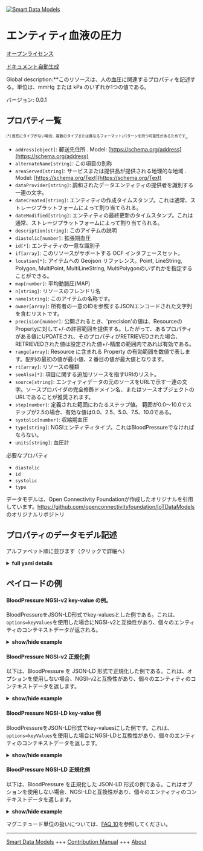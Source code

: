 <!-- 10-Header -->  
[![Smart Data Models](https://smartdatamodels.org/wp-content/uploads/2022/01/SmartDataModels_logo.png "Logo")](https://smartdatamodels.org)  
エンティティ血液の圧力  
===========<!-- /10-Header -->  
<!-- 15-License -->  
[オープンライセンス](https://github.com/smart-data-models//dataModel.OCF/blob/master/BloodPressure/LICENSE.md)  
[ドキュメント自動生成](https://docs.google.com/presentation/d/e/2PACX-1vTs-Ng5dIAwkg91oTTUdt8ua7woBXhPnwavZ0FxgR8BsAI_Ek3C5q97Nd94HS8KhP-r_quD4H0fgyt3/pub?start=false&loop=false&delayms=3000#slide=id.gb715ace035_0_60)  
<!-- /15-License -->  
<!-- 20-Description -->  
Global description:**このリソースは、人の血圧に関連するプロパティを記述する。単位は、mmHg または kPa のいずれか1つの値である。  
バージョン: 0.0.1  
<!-- /20-Description -->  
<!-- 30-PropertiesList -->  

## プロパティ一覧  

<sup><sub>[*] 属性にタイプがない場合、複数のタイプまたは異なるフォーマット/パターンを持つ可能性があるためです</sub></sup>。  
- `address[object]`: 郵送先住所  . Model: [https://schema.org/address](https://schema.org/address)- `alternateName[string]`: この項目の別称  - `areaServed[string]`: サービスまたは提供品が提供される地理的な地域  . Model: [https://schema.org/Text](https://schema.org/Text)- `dataProvider[string]`: 調和されたデータエンティティの提供者を識別する一連の文字。  - `dateCreated[string]`: エンティティの作成タイムスタンプ。これは通常、ストレージプラットフォームによって割り当てられる。  - `dateModified[string]`: エンティティの最終更新のタイムスタンプ。これは通常、ストレージプラットフォームによって割り当てられる。  - `description[string]`: このアイテムの説明  - `diastolic[number]`: 拡張期血圧  - `id[*]`: エンティティの一意な識別子  - `if[array]`: このリソースがサポートする OCF インタフェースセット。  - `location[*]`: アイテムへの Geojson リファレンス。Point, LineString, Polygon, MultiPoint, MultiLineString, MultiPolygonのいずれかを指定することができる。  - `map[number]`: 平均動脈圧(MAP)  - `n[string]`: リソースのフレンドリ名  - `name[string]`: このアイテムの名称です。  - `owner[array]`: 所有者の一意のIDを参照するJSONエンコードされた文字列を含むリストです。  - `precision[number]`: 公開されるとき、'precision'の値は、ResourceのPropertyに対して+/-の許容範囲を提供する。したがって、あるプロパティがある値にUPDATEされ、そのプロパティがRETRIEVEDされた場合、RETRIEVEDされた値は設定された値+/-精度の範囲内であれば有効である。  - `range[array]`: Resource に含まれる Property の有効範囲を数値で表します。配列の最初の値が最小値、2 番目の値が最大値となります。  - `rt[array]`: リソースの種類  - `seeAlso[*]`: 項目に関する追加リソースを指すURIのリスト。  - `source[string]`: エンティティデータの元のソースをURLで示す一連の文字。ソースプロバイダの完全修飾ドメイン名、またはソースオブジェクトのURLであることが推奨されます。  - `step[number]`: 定義された範囲にわたるステップ値。  範囲が0.0〜10.0でステップが2.5の場合、有効な値は0.0、2.5、5.0、7.5、10.0である。  - `systolic[number]`: 収縮期血圧  - `type[string]`: NGSIエンティティタイプ。これはBloodPressureでなければならない。  - `units[string]`: 血圧計  <!-- /30-PropertiesList -->  
<!-- 35-RequiredProperties -->  
必要なプロパティ  
- `diastolic`  - `id`  - `systolic`  - `type`  <!-- /35-RequiredProperties -->  
<!-- 40-RequiredProperties -->  
データモデルは、Open Connectivity Foundationが作成したオリジナルを引用しています。https://github.com/openconnectivityfoundation/IoTDataModels のオリジナルリポジトリ  
<!-- /40-RequiredProperties -->  
<!-- 50-DataModelHeader -->  
## プロパティのデータモデル記述  
アルファベット順に並びます（クリックで詳細へ）  
<!-- /50-DataModelHeader -->  
<!-- 60-ModelYaml -->  
<details><summary><strong>full yaml details</strong></summary>    
```yaml  
BloodPressure:    
  description: 'This Resource describes the Properties associated with a person''s blood pressure.The unit is a single value that is one of mmHg or kPa.If the unit Property is missing the default is a millimeter of mercury [mmHg].The bloodpressure and unit Properties are read-only values that are provided by the Server.When range is omitted the default is 0 to +MAXFLOAT.'    
  properties:    
    address:    
      description: 'The mailing address'    
      properties:    
        addressCountry:    
          description: 'Property. The country. For example, Spain. Model:''https://schema.org/addressCountry'''    
          type: string    
        addressLocality:    
          description: 'Property. The locality in which the street address is, and which is in the region. Model:''https://schema.org/addressLocality'''    
          type: string    
        addressRegion:    
          description: 'Property. The region in which the locality is, and which is in the country. Model:''https://schema.org/addressRegion'''    
          type: string    
        postOfficeBoxNumber:    
          description: 'Property. The post office box number for PO box addresses. For example, 03578. Model:''https://schema.org/postOfficeBoxNumber'''    
          type: string    
        postalCode:    
          description: 'Property. The postal code. For example, 24004. Model:''https://schema.org/https://schema.org/postalCode'''    
          type: string    
        streetAddress:    
          description: 'Property. The street address. Model:''https://schema.org/streetAddress'''    
          type: string    
      type: object    
      x-ngsi:    
        model: https://schema.org/address    
        type: Property    
    alternateName:    
      description: 'An alternative name for this item'    
      type: string    
      x-ngsi:    
        type: Property    
    areaServed:    
      description: 'The geographic area where a service or offered item is provided'    
      type: string    
      x-ngsi:    
        model: https://schema.org/Text    
        type: Property    
    dataProvider:    
      description: 'A sequence of characters identifying the provider of the harmonised data entity.'    
      type: string    
      x-ngsi:    
        type: Property    
    dateCreated:    
      description: 'Entity creation timestamp. This will usually be allocated by the storage platform.'    
      format: date-time    
      type: string    
      x-ngsi:    
        type: Property    
    dateModified:    
      description: 'Timestamp of the last modification of the entity. This will usually be allocated by the storage platform.'    
      format: date-time    
      type: string    
      x-ngsi:    
        type: Property    
    description:    
      description: 'A description of this item'    
      type: string    
      x-ngsi:    
        type: Property    
    diastolic:    
      description: 'Diastolic blood pressure'    
      minimum: 0.0    
      readOnly: true    
      type: number    
      x-ngsi:    
        type: Property    
    id:    
      anyOf: &bloodpressure_-_properties_-_owner_-_items_-_anyof    
        - description: 'Property. Identifier format of any NGSI entity'    
          maxLength: 256    
          minLength: 1    
          pattern: ^[\w\-\.\{\}\$\+\*\[\]`|~^@!,:\\]+$    
          type: string    
        - description: 'Property. Identifier format of any NGSI entity'    
          format: uri    
          type: string    
      description: 'Unique identifier of the entity'    
      x-ngsi:    
        type: Property    
    if:    
      description: 'The OCF Interface set supported by this Resource'    
      items:    
        enum:    
          - oic.if.s    
          - oic.if.baseline    
        maxLength: 64    
        type: string    
      minItems: 1    
      readOnly: true    
      type: array    
      uniqueItems: true    
      x-ngsi:    
        type: Property    
    location:    
      description: 'Geojson reference to the item. It can be Point, LineString, Polygon, MultiPoint, MultiLineString or MultiPolygon'    
      oneOf:    
        - description: 'GeoProperty. Geojson reference to the item. Point'    
          properties:    
            bbox:    
              items:    
                type: number    
              minItems: 4    
              type: array    
            coordinates:    
              items:    
                type: number    
              minItems: 2    
              type: array    
            type:    
              enum:    
                - Point    
              type: string    
          required:    
            - type    
            - coordinates    
          title: 'GeoJSON Point'    
          type: object    
        - description: 'GeoProperty. Geojson reference to the item. LineString'    
          properties:    
            bbox:    
              items:    
                type: number    
              minItems: 4    
              type: array    
            coordinates:    
              items:    
                items:    
                  type: number    
                minItems: 2    
                type: array    
              minItems: 2    
              type: array    
            type:    
              enum:    
                - LineString    
              type: string    
          required:    
            - type    
            - coordinates    
          title: 'GeoJSON LineString'    
          type: object    
        - description: 'GeoProperty. Geojson reference to the item. Polygon'    
          properties:    
            bbox:    
              items:    
                type: number    
              minItems: 4    
              type: array    
            coordinates:    
              items:    
                items:    
                  items:    
                    type: number    
                  minItems: 2    
                  type: array    
                minItems: 4    
                type: array    
              type: array    
            type:    
              enum:    
                - Polygon    
              type: string    
          required:    
            - type    
            - coordinates    
          title: 'GeoJSON Polygon'    
          type: object    
        - description: 'GeoProperty. Geojson reference to the item. MultiPoint'    
          properties:    
            bbox:    
              items:    
                type: number    
              minItems: 4    
              type: array    
            coordinates:    
              items:    
                items:    
                  type: number    
                minItems: 2    
                type: array    
              type: array    
            type:    
              enum:    
                - MultiPoint    
              type: string    
          required:    
            - type    
            - coordinates    
          title: 'GeoJSON MultiPoint'    
          type: object    
        - description: 'GeoProperty. Geojson reference to the item. MultiLineString'    
          properties:    
            bbox:    
              items:    
                type: number    
              minItems: 4    
              type: array    
            coordinates:    
              items:    
                items:    
                  items:    
                    type: number    
                  minItems: 2    
                  type: array    
                minItems: 2    
                type: array    
              type: array    
            type:    
              enum:    
                - MultiLineString    
              type: string    
          required:    
            - type    
            - coordinates    
          title: 'GeoJSON MultiLineString'    
          type: object    
        - description: 'GeoProperty. Geojson reference to the item. MultiLineString'    
          properties:    
            bbox:    
              items:    
                type: number    
              minItems: 4    
              type: array    
            coordinates:    
              items:    
                items:    
                  items:    
                    items:    
                      type: number    
                    minItems: 2    
                    type: array    
                  minItems: 4    
                  type: array    
                type: array    
              type: array    
            type:    
              enum:    
                - MultiPolygon    
              type: string    
          required:    
            - type    
            - coordinates    
          title: 'GeoJSON MultiPolygon'    
          type: object    
      x-ngsi:    
        type: GeoProperty    
    map:    
      description: 'Mean arterial pressure (MAP)'    
      minimum: 0.0    
      readOnly: true    
      type: number    
      x-ngsi:    
        type: Property    
    n:    
      description: 'Friendly name of the Resource'    
      maxLength: 64    
      readOnly: true    
      type: string    
      x-ngsi:    
        type: Property    
    name:    
      description: 'The name of this item.'    
      type: string    
      x-ngsi:    
        type: Property    
    owner:    
      description: 'A List containing a JSON encoded sequence of characters referencing the unique Ids of the owner(s)'    
      items:    
        anyOf: *bloodpressure_-_properties_-_owner_-_items_-_anyof    
        description: 'Property. Unique identifier of the entity'    
      type: array    
      x-ngsi:    
        type: Property    
    precision:    
      description: 'When exposed the value in ''precision'' provides a +/- tolerance against the Properties in the Resource. Thus if a Property is UPDATED to a value and that Property then RETRIEVED, the RETRIEVED value is valid if in the range of the set value +/- precision'    
      readOnly: true    
      type: number    
      x-ngsi:    
        type: Property    
    range:    
      description: 'The valid range for the Property in the Resource as a number. The first value in the array is the minimum value, the second value in the array is the maximum value.'    
      items:    
        type: number    
      maxItems: 2    
      minItems: 2    
      readOnly: true    
      type: array    
      x-ngsi:    
        type: Property    
    rt:    
      description: 'Resource Type'    
      items:    
        enum:    
          - oic.r.blood.pressure    
        maxLength: 64    
        type: string    
      minItems: 1    
      readOnly: true    
      type: array    
      uniqueItems: true    
      x-ngsi:    
        type: Property    
    seeAlso:    
      description: 'list of uri pointing to additional resources about the item'    
      oneOf:    
        - items:    
            format: uri    
            type: string    
          minItems: 1    
          type: array    
        - format: uri    
          type: string    
      x-ngsi:    
        type: Property    
    source:    
      description: 'A sequence of characters giving the original source of the entity data as a URL. Recommended to be the fully qualified domain name of the source provider, or the URL to the source object.'    
      type: string    
      x-ngsi:    
        type: Property    
    step:    
      description: 'Step value across the defined range an integer when the range is a number.  This is the increment for valid values across the range; so if range is 0.0..10.0 and step is 2.5 then valid values are 0.0,2.5,5.0,7.5,10.0.'    
      readOnly: true    
      type: number    
      x-ngsi:    
        type: Property    
    systolic:    
      description: 'Systolic blood pressure'    
      minimum: 0.0    
      readOnly: true    
      type: number    
      x-ngsi:    
        type: Property    
    type:    
      description: 'NGSI entity type. It has to be BloodPressure'    
      enum:    
        - BloodPressure    
      type: string    
      x-ngsi:    
        type: Property    
    units:    
      default: mmHg    
      description: 'Blood pressure unit'    
      enum:    
        - mmHg    
        - kPa    
      readOnly: true    
      type: string    
      x-ngsi:    
        type: Property    
  required:    
    - systolic    
    - diastolic    
    - id    
    - type    
  type: object    
  x-derived-from: https://raw.githubusercontent.com/openconnectivityfoundation/IoTDataModels/master/BloodPressureResURI.swagger.json    
  x-disclaimer: 'Redistribution and use in source and binary forms, with or without modification, are permitted  provided that the license conditions are met. Copyleft (c) 2021 Contributors to Smart Data Models Program'    
  x-license-url: https://github.com/smart-data-models/dataModel.OCF/blob/master/BloodPressure/LICENSE.md    
  x-model-schema: https://smart-data-models.github.io/dataModel.OCF/BloodPressure/schema.json    
  x-model-tags: OCF    
  x-version: 0.0.1    
```  
</details>    
<!-- /60-ModelYaml -->  
<!-- 70-MiddleNotes -->  
<!-- /70-MiddleNotes -->  
<!-- 80-Examples -->  
## ペイロードの例  
#### BloodPressure NGSI-v2 key-value の例。  
BloodPressureをJSON-LD形式でkey-valuesとした例である。これは、`options=keyValues`を使用した場合にNGSI-v2と互換性があり、個々のエンティティのコンテキストデータが返される。  
<details><summary><strong>show/hide example</strong></summary>    
```json  
{  
  "id": "urn:ngsi-ld:BloodPressure:id:FWRY:98906666",  
  "dateCreated": "2011-02-21T13:43:08Z",  
  "dateModified": "2007-05-05T04:35:49Z",  
  "source": "Development minute same clear painting audience. Single ready church low social message. Sister up receive travel perform physical material. Trade word world open then energy claim.",  
  "name": "Again center newspaper catch democratic way. Throw age while professional hear five.",  
  "alternateName": "School radio lose structure. Way marriage these answer.",  
  "description": "Test career add behind explain media doctor near. Fire hope job people. Owner front enjoy material economic would development.",  
  "dataProvider": "West game your style. Arrive now stock left against officer.",  
  "owner": [  
    "urn:ngsi-ld:BloodPressure:items:YVEO:41144099",  
    "urn:ngsi-ld:BloodPressure:items:UWAN:50182026"  
  ],  
  "seeAlso": [  
    "urn:ngsi-ld:BloodPressure:items:ZADQ:82722565",  
    "urn:ngsi-ld:BloodPressure:items:KENT:89839721"  
  ],  
  "location": {  
    "type": "Point",  
    "coordinates": [  
      44.0087455,  
      -5.319791  
    ]  
  },  
  "address": {  
    "streetAddress": "Particular personal second. Create bad because light draw message year PM. Lay wrong even call.",  
    "addressLocality": "Land middle part war money when other fish. Part fact reflect fund.",  
    "addressRegion": "During leader matter important follow.",  
    "addressCountry": "Only message off what what soldier firm. Continue spend present offer leave run head.",  
    "postalCode": "Defense resource certain different. So local director region.",  
    "postOfficeBoxNumber": "Glass condition president indicate any. Rise might move give thought local huge."  
  },  
  "areaServed": "Herself world allow work. Point nice sort amount summer standard. Capital dinner parent power. Help election reach.",  
  "rt": [  
    "oic.r.blood.pressure",  
    "oic.r.blood.pressure"  
  ],  
  "map": {  
    "type": "Property",  
    "value": 934.7  
  },  
  "units": "mmHg",  
  "systolic": {  
    "type": "Property",  
    "value": 907.5  
  },  
  "diastolic": {  
    "type": "Property",  
    "value": 687.6  
  },  
  "if": [  
    "oic.if.s",  
    "oic.if.baseline"  
  ],  
  "range": [  
    395.4,  
    494.6  
  ],  
  "step": {  
    "type": "Property",  
    "value": 948.3  
  },  
  "precision": {  
    "type": "Property",  
    "value": 716.2  
  },  
  "n": "Very human south price. Case sign fight data myself quickly relationship. Deep different set respond necessary share produce.",  
  "type": "BloodPressure"  
}  
```  
</details>  
#### BloodPressure NGSI-v2 正規化例  
以下は、BloodPressure を JSON-LD 形式で正規化した例である。これは、オプションを使用しない場合、NGSI-v2と互換性があり、個々のエンティティのコンテキストデータを返します。  
<details><summary><strong>show/hide example</strong></summary>    
```json  
{  
  "id": {  
    "type": "string",  
    "value": "urn:ngsi-ld:BloodPressure:id:FWRY:98906666"  
  },  
  "dateCreated": {  
    "format": "date-time",  
    "type": "string",  
    "value": "2011-02-21T13:43:08Z"  
  },  
  "dateModified": {  
    "format": "date-time",  
    "type": "string",  
    "value": "2007-05-05T04:35:49Z"  
  },  
  "source": {  
    "type": "string",  
    "value": "Development minute same clear painting audience. Single ready church low social message. Sister up receive travel perform physical material. Trade word world open then energy claim."  
  },  
  "name": {  
    "type": "string",  
    "value": "Again center newspaper catch democratic way. Throw age while professional hear five."  
  },  
  "alternateName": {  
    "type": "string",  
    "value": "School radio lose structure. Way marriage these answer."  
  },  
  "description": {  
    "type": "string",  
    "value": "Test career add behind explain media doctor near. Fire hope job people. Owner front enjoy material economic would development."  
  },  
  "dataProvider": {  
    "type": "string",  
    "value": "West game your style. Arrive now stock left against officer."  
  },  
  "owner": {  
    "type": "array",  
    "value": [  
      "urn:ngsi-ld:BloodPressure:items:YVEO:41144099",  
      "urn:ngsi-ld:BloodPressure:items:UWAN:50182026"  
    ]  
  },  
  "seeAlso": {  
    "type": "array",  
    "value": [  
      "urn:ngsi-ld:BloodPressure:items:ZADQ:82722565",  
      "urn:ngsi-ld:BloodPressure:items:KENT:89839721"  
    ]  
  },  
  "location": {  
    "type": "object",  
    "value": {  
      "type": "Point",  
      "coordinates": [  
        44.0087455,  
        -5.319791  
      ]  
    }  
  },  
  "address": {  
    "type": "object",  
    "value": {  
      "streetAddress": "Particular personal second. Create bad because light draw message year PM. Lay wrong even call.",  
      "addressLocality": "Land middle part war money when other fish. Part fact reflect fund.",  
      "addressRegion": "During leader matter important follow.",  
      "addressCountry": "Only message off what what soldier firm. Continue spend present offer leave run head.",  
      "postalCode": "Defense resource certain different. So local director region.",  
      "postOfficeBoxNumber": "Glass condition president indicate any. Rise might move give thought local huge."  
    }  
  },  
  "areaServed": {  
    "type": "string",  
    "value": "Herself world allow work. Point nice sort amount summer standard. Capital dinner parent power. Help election reach."  
  },  
  "rt": {  
    "type": "array",  
    "value": [  
      "oic.r.blood.pressure",  
      "oic.r.blood.pressure"  
    ]  
  },  
  "map": {  
    "type": "object",  
    "value": {  
      "type": "Property",  
      "value": 934.7  
    }  
  },  
  "units": {  
    "type": "string",  
    "value": "mmHg"  
  },  
  "systolic": {  
    "type": "object",  
    "value": {  
      "type": "Property",  
      "value": 907.5  
    }  
  },  
  "diastolic": {  
    "type": "object",  
    "value": {  
      "type": "Property",  
      "value": 687.6  
    }  
  },  
  "if": {  
    "type": "array",  
    "value": [  
      "oic.if.s",  
      "oic.if.baseline"  
    ]  
  },  
  "range": {  
    "type": "array",  
    "value": [  
      395.4,  
      494.6  
    ]  
  },  
  "step": {  
    "type": "object",  
    "value": {  
      "type": "Property",  
      "value": 948.3  
    }  
  },  
  "precision": {  
    "type": "object",  
    "value": {  
      "type": "Property",  
      "value": 716.2  
    }  
  },  
  "n": {  
    "type": "string",  
    "value": "Very human south price. Case sign fight data myself quickly relationship. Deep different set respond necessary share produce."  
  },  
  "type": {  
    "type": "string",  
    "value": "BloodPressure"  
  }  
}  
```  
</details>  
#### BloodPressure NGSI-LD key-value 例  
BloodPressureをJSON-LD形式でkey-valuesにした例です。これは、`options=keyValues`を使用した場合にNGSI-LDと互換性があり、個々のエンティティのコンテキストデータを返します。  
<details><summary><strong>show/hide example</strong></summary>    
```json  
{  
    "id": "urn:ngsi-ld:BloodPressure:id:FWRY:98906666",  
    "dateCreated": "2011-02-21T13:43:08Z",  
    "dateModified": "2007-05-05T04:35:49Z",  
    "source": "Development minute same clear painting audience. Single ready church low social message. Sister up receive travel perform physical material. Trade word world open then energy claim.",  
    "name": "Again center newspaper catch democratic way. Throw age while professional hear five.",  
    "alternateName": "School radio lose structure. Way marriage these answer.",  
    "description": "Test career add behind explain media doctor near. Fire hope job people. Owner front enjoy material economic would development.",  
    "dataProvider": "West game your style. Arrive now stock left against officer.",  
    "owner": [  
        "urn:ngsi-ld:BloodPressure:items:YVEO:41144099",  
        "urn:ngsi-ld:BloodPressure:items:UWAN:50182026"  
    ],  
    "seeAlso": [  
        "urn:ngsi-ld:BloodPressure:items:ZADQ:82722565",  
        "urn:ngsi-ld:BloodPressure:items:KENT:89839721"  
    ],  
    "location": {  
        "type": "Point",  
        "coordinates": [  
            44.0087455,  
            -5.319791  
        ]  
    },  
    "address": {  
        "streetAddress": "Particular personal second. Create bad because light draw message year PM. Lay wrong even call.",  
        "addressLocality": "Land middle part war money when other fish. Part fact reflect fund.",  
        "addressRegion": "During leader matter important follow.",  
        "addressCountry": "Only message off what what soldier firm. Continue spend present offer leave run head.",  
        "postalCode": "Defense resource certain different. So local director region.",  
        "postOfficeBoxNumber": "Glass condition president indicate any. Rise might move give thought local huge."  
    },  
    "areaServed": "Herself world allow work. Point nice sort amount summer standard. Capital dinner parent power. Help election reach.",  
    "rt": [  
        "oic.r.blood.pressure",  
        "oic.r.blood.pressure"  
    ],  
    "map": {  
        "type": "Property",  
        "value": 934.7  
    },  
    "units": "mmHg",  
    "systolic": {  
        "type": "Property",  
        "value": 907.5  
    },  
    "diastolic": {  
        "type": "Property",  
        "value": 687.6  
    },  
    "if": [  
        "oic.if.s",  
        "oic.if.baseline"  
    ],  
    "range": [  
        395.4,  
        494.6  
    ],  
    "step": {  
        "type": "Property",  
        "value": 948.3  
    },  
    "precision": {  
        "type": "Property",  
        "value": 716.2  
    },  
    "n": "Very human south price. Case sign fight data myself quickly relationship. Deep different set respond necessary share produce.",  
    "type": "BloodPressure",  
    "@context": [  
        "https://smartdatamodels.org/context.jsonld",  
        "https://raw.githubusercontent.com/smart-data-models/dataModel.OCF/master/context.jsonld"  
    ]  
}  
```  
</details>  
#### BloodPressure NGSI-LD 正規化例  
以下は、BloodPressure を正規化した JSON-LD 形式の例である。これはオプションを使用しない場合、NGSI-LDと互換性があり、個々のエンティティのコンテキストデータを返します。  
<details><summary><strong>show/hide example</strong></summary>    
```json  
{  
    "id": "urn:ngsi-ld:BloodPressure:id:MWUO:80041751",  
    "dateCreated": {  
        "type": "Property",  
        "value": {  
            "@type": "DateTime",  
            "@value": "2020-05-09T02:59:44Z"  
        }  
    },  
    "dateModified": {  
        "type": "Property",  
        "value": {  
            "@type": "DateTime",  
            "@value": "2010-09-02T23:50:12Z"  
        }  
    },  
    "source": {  
        "type": "Property",  
        "value": "However long knowledge. Remain different action. Street ago apply."  
    },  
    "name": {  
        "type": "Property",  
        "value": "Pay reach all oil on. Major court seven hair painting see both."  
    },  
    "alternateName": {  
        "type": "Property",  
        "value": "Open agree knowledge time walk able. Experience large report meet."  
    },  
    "description": {  
        "type": "Property",  
        "value": "Myself say career ago design condition go. Thank citizen policy situation. Hit pretty gas remember effect ago minute."  
    },  
    "dataProvider": {  
        "type": "Property",  
        "value": "Magazine candidate need nearly church almost. Choose right stand something."  
    },  
    "owner": {  
        "type": "Property",  
        "value": [  
            "urn:ngsi-ld:BloodPressure:items:KIIY:23731432",  
            "urn:ngsi-ld:BloodPressure:items:JSYR:00171590"  
        ]  
    },  
    "seeAlso": {  
        "type": "Property",  
        "value": [  
            "urn:ngsi-ld:BloodPressure:items:VRNO:88271615"  
        ]  
    },  
    "location": {  
        "type": "Property",  
        "value": {  
            "type": "Point",  
            "coordinates": [  
                2.782601,  
                91.84993  
            ]  
        }  
    },  
    "address": {  
        "type": "Property",  
        "value": {  
            "streetAddress": "New into method treat call. Society often over now before. Radio partner music.",  
            "addressLocality": "Mind do social find population young. Establish response we talk total. Reveal operation community contain produce likely money.",  
            "addressRegion": "Executive fast consider law model debate because. Share fine but sing majority shoulder. Factor over Republican gas throw.",  
            "addressCountry": "Modern camera air include authority player. System speech fire toward. Up until reach player likely.",  
            "postalCode": "Why kind agree page.",  
            "postOfficeBoxNumber": "Kind a heavy piece measure wonder least well. Page major material safe without defense feel hold. Father stop friend security allow. Man play degree magazine because."  
        }  
    },  
    "areaServed": {  
        "type": "Property",  
        "value": "Necessary section worker once body. They important involve discuss camera. Others statement set power kid mind more."  
    },  
    "rt": {  
        "type": "Property",  
        "value": [  
            "oic.r.blood.pressure"  
        ]  
    },  
    "map": {  
        "type": "Property",  
        "value": 207.0  
    },  
    "units": {  
        "type": "Property",  
        "value": "mmHg"  
    },  
    "systolic": {  
        "type": "Property",  
        "value": 457.9  
    },  
    "diastolic": {  
        "type": "Property",  
        "value": 11.4  
    },  
    "if": {  
        "type": "Property",  
        "value": [  
            "oic.if.baseline"  
        ]  
    },  
    "range": {  
        "type": "Property",  
        "value": [  
            208.9,  
            583.5  
        ]  
    },  
    "step": {  
        "type": "Property",  
        "value": 1.2  
    },  
    "precision": {  
        "type": "Property",  
        "value": 933.1  
    },  
    "n": {  
        "type": "Property",  
        "value": "Before effort technology commercial finally. Effect cell thousand rich. Modern happen less turn common around audience."  
    },  
    "type": "BloodPressure",  
    "@context": [  
        "https://smartdatamodels.org/context.jsonld",  
        "https://raw.githubusercontent.com/smart-data-models/dataModel.OCF/master/context.jsonld"  
    ]  
}  
```  
</details><!-- /80-Examples -->  
<!-- 90-FooterNotes -->  
<!-- /90-FooterNotes -->  
<!-- 95-Units -->  
マグニチュード単位の扱いについては、[FAQ 10](https://smartdatamodels.org/index.php/faqs/)を参照してください。  
<!-- /95-Units -->  
<!-- 97-LastFooter -->  
---  
[Smart Data Models](https://smartdatamodels.org) +++ [Contribution Manual](https://bit.ly/contribution_manual) +++ [About](https://bit.ly/Introduction_SDM)<!-- /97-LastFooter -->  
